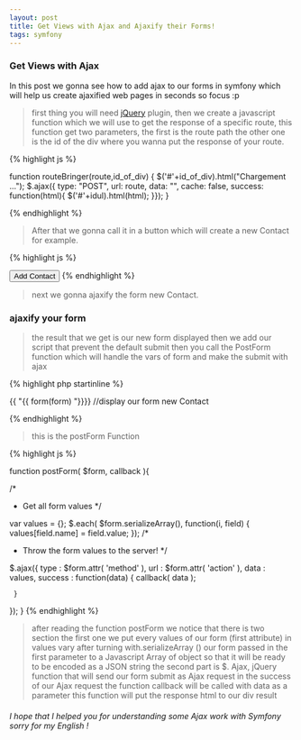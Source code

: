 ```yaml
---
layout: post
title: Get Views with Ajax and Ajaxify their Forms!
tags: symfony
---
```

<link rel="stylesheet" href="//cdnjs.cloudflare.com/ajax/libs/highlight.js/8.7/styles/default.min.css">
<script src="//cdnjs.cloudflare.com/ajax/libs/highlight.js/8.7/highlight.min.js"></script>



<h3>Get Views with Ajax</h3>
In this post we gonna see how to add ajax to our forms in symfony which will help us create ajaxified web pages in seconds so focus :p

  >first thing you will need [jQuery](https://jquery.com/) plugin,
   then we create a javascript function which we will use to get the response of a specific route, this function get two parameters, the first is the route path the other one is the id of the div where you wanna put the response of your route.


  {% highlight js %}

<script src="https://ajax.googleapis.com/ajax/libs/jquery/1.11.3/jquery.min.js"></script>

  function routeBringer(route,id_of_div) {
    $('#'+id_of_div).html("Chargement ...");
    $.ajax({
      type: "POST",
      url: route,
      data: "",
      cache: false,
      success: function(html){ $('#'+idul).html(html); }});
}


  {% endhighlight %}

  >After that we gonna  call it in a button which will create a new Contact for example.

{% highlight js %}

<div id='div_id'>

</div>
<button  onclick="routeBringer('{{ path('contact_new') }}','div_id')">Add Contact   </button>
{% endhighlight %}

>next we gonna ajaxify the form new Contact.

<h3>ajaxify your form</h3>

>the result that we get is our new form displayed then we add our script that prevent the default submit then you call the PostForm function which will handle the vars of form and make the submit with ajax

{% highlight php startinline %}


{{ "{{ form(form) "}}}} //display our form new Contact

<script>

$(document).ready(function(){
        var forms = ['[ name="{{ "{{ form.vars.full_name "}}}}"]'];

        $( forms.join(',') ).submit( function( e ){

        e.preventDefault();                         //prevent the default submit of our form
        postForm( $(this), function( response ){    //call our Function PostForm and pass as first variable the form attribute name
        $("#div_id").html(response)});          //put the response in the div result


             return false;
        });
    });

</script>


{% endhighlight %}

>this is the postForm Function

{% highlight js %}

function postForm( $form, callback ){


 /*
  * Get all form values
  */

 var values = {};
 $.each( $form.serializeArray(), function(i, field) {
     values[field.name] = field.value;
 });
 /*
  * Throw the form values to the server!
  */

 $.ajax({
     type        : $form.attr( 'method' ),
     url         : $form.attr( 'action' ),
     data        : values,
     success     : function(data) {
         callback( data );


     }
 });
}
{% endhighlight %}


> after reading the function postForm we notice that there is two section the first one we put every values of our form (first attribute) in values vary after turning with.serializeArray () our form passed in the first parameter to a Javascript Array of object so that it will be ready to be encoded as a JSON string the second part is $. Ajax, jQuery function that will send our form submit as Ajax request in the success of our Ajax request the function callback will be called with data as a parameter this function will put the response html to our div result


<h6>I hope that I helped you for understanding some Ajax work with Symfony sorry for my English !</h6>

